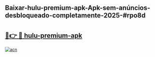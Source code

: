 ## Baixar-hulu-premium-apk-Apk-sem-anúncios-desbloqueado-completamente-2025-#rpo8d

# <h2><a href="https://ainizakaria.my?title=hulu-premium-apk&ref=20M">🔗👉 🔴 hulu-premium-apk</a></h2>

[![acn](https://github.com/user-attachments/assets/0f9c940e-d8b0-45ae-aac7-cd30a18b3e1c)](https://ainizakaria.my?title=hulu-premium-apk&ref=20M)

